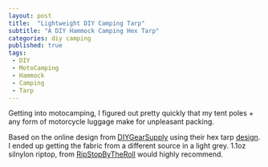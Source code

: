 ```yaml
---
layout: post
title:  "Lightweight DIY Camping Tarp"
subtitle: "A DIY Hammock Camping Hex Tarp"
categories: diy camping
published: true
tags:
 - DIY
 - MotoCamping
 - Hammock
 - Camping
 - Tarp
---
```


Getting into motocamping, I figured out pretty quickly that my tent poles + any form of motorcycle luggage make for unpleasant packing.

Based on the online design from [DIYGearSupply][diygearsupply] using their hex tarp [design][hextarp]. I ended up getting the fabric from a different source in a light grey. 1.1oz silnylon riptop, from [RipStopByTheRoll][ripstop] would highly recommend.

[diygearsupply]: http://diygearsupply.com/
[hextarp]: http://diygearsupply.com/wp-content/uploads/2013/10/DIYGS-Hex-Tarp-lowres.jpg
[ripstop]: http://ripstopbytheroll.com/
